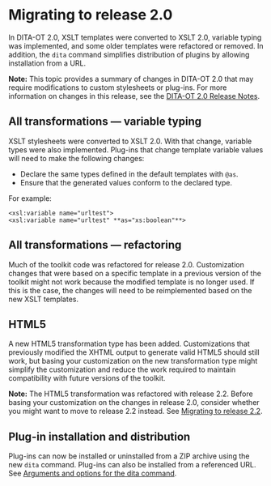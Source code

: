 # Migrating to release 2.0

In DITA-OT 2.0, XSLT templates were converted to XSLT 2.0, variable typing was implemented, and some older templates were refactored or removed. In addition, the `dita` command simplifies distribution of plugins by allowing installation from a URL.

**Note:** This topic provides a summary of changes in DITA-OT 2.0 that may require modifications to custom stylesheets or plug-ins. For more information on changes in this release, see the [DITA-OT 2.0 Release Notes](https://www.dita-ot.org/2.0/readme/changes/rel2.0.html).

## All transformations — variable typing

XSLT stylesheets were converted to XSLT 2.0. With that change, variable types were also implemented. Plug-ins that change template variable values will need to make the following changes:

-   Declare the same types defined in the default templates with `@as`.
-   Ensure that the generated values conform to the declared type.

For example:

```language-xml
<xsl:variable name="urltest">
<xsl:variable name="urltest" **as="xs:boolean"**>
```

## All transformations — refactoring

Much of the toolkit code was refactored for release 2.0. Customization changes that were based on a specific template in a previous version of the toolkit might not work because the modified template is no longer used. If this is the case, the changes will need to be reimplemented based on the new XSLT templates.

## HTML5

A new HTML5 transformation type has been added. Customizations that previously modified the XHTML output to generate valid HTML5 should still work, but basing your customization on the new transformation type might simplify the customization and reduce the work required to maintain compatibility with future versions of the toolkit.

**Note:** The HTML5 transformation was refactored with release 2.2. Before basing your customization on the changes in release 2.0, consider whether you might want to move to release 2.2 instead. See [Migrating to release 2.2](migrating-to-2.2.md).

## Plug-in installation and distribution

Plug-ins can now be installed or uninstalled from a ZIP archive using the new `dita` command. Plug-ins can also be installed from a referenced URL. See [Arguments and options for the dita command](../parameters/dita-command-arguments.md).

